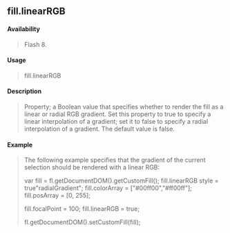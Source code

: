 ## fill.linearRGB

#### Availability

> Flash 8.

#### Usage

> fill.linearRGB

#### Description

> Property; a Boolean value that specifies whether to render the fill as a linear or radial RGB gradient. Set this property to true to specify a linear interpolation of a gradient; set it to false to specify a radial interpolation of a gradient. The default value is false.

#### Example

> The following example specifies that the gradient of the current selection should be rendered with a linear RGB:
>
> var fill = fl.getDocumentDOM().getCustomFill(); fill.linearRGB style = true"radialGradient"; fill.colorArray = \["\#00ff00","\#ff00ff"\]; fill.posArray = \[0, 255\];
>
> fill.focalPoint = 100; fill.linearRGB = true;
>
> fl.getDocumentDOM().setCustomFill(fill);
